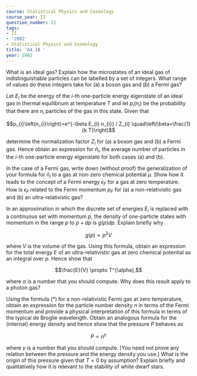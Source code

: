```yaml
---
course: Statistical Physics and Cosmology
course_year: II
question_number: 22
tags:
- II
- '2002'
- Statistical Physics and Cosmology
title: 'A4.18 '
year: 2002
---
```



What is an ideal gas? Explain how the microstates of an ideal gas of indistinguishable particles can be labelled by a set of integers. What range of values do these integers take for (a) a boson gas and (b) a Fermi gas?

Let $E_{i}$ be the energy of the $i$-th one-particle energy eigenstate of an ideal gas in thermal equilibrium at temperature $T$ and let $p_{i}\left(n_{i}\right)$ be the probability that there are $n_{i}$ particles of the gas in this state. Given that

$$p_{i}\left(n_{i}\right)=e^{-\beta E_{i} n_{i}} / Z_{i} \quad\left(\beta=\frac{1}{k T}\right)$$

determine the normalization factor $Z_{i}$ for (a) a boson gas and (b) a Fermi gas. Hence obtain an expression for $\bar{n}_{i}$, the average number of particles in the $i$-th one-particle energy eigenstate for both cases (a) and (b).

In the case of a Fermi gas, write down (without proof) the generalization of your formula for $\bar{n}_{i}$ to a gas at non-zero chemical potential $\mu$. Show how it leads to the concept of a Fermi energy $\epsilon_{F}$ for a gas at zero temperature. How is $\epsilon_{F}$ related to the Fermi momentum $p_{F}$ for (a) a non-relativistic gas and (b) an ultra-relativistic gas?

In an approximation in which the discrete set of energies $E_{i}$ is replaced with a continuous set with momentum $p$, the density of one-particle states with momentum in the range $p$ to $p+d p$ is $g(p) d p$. Explain briefly why

$$g(p) \propto p^{2} V$$

where $V$ is the volume of the gas. Using this formula, obtain an expression for the total energy $E$ of an ultra-relativistic gas at zero chemical potential as an integral over $p$. Hence show that

$$\frac{E}{V} \propto T^{\alpha},$$

where $\alpha$ is a number that you should compute. Why does this result apply to a photon gas?

Using the formula $(*)$ for a non-relativistic Fermi gas at zero temperature, obtain an expression for the particle number density $n$ in terms of the Fermi momentum and provide a physical interpretation of this formula in terms of the typical de Broglie wavelength. Obtain an analogous formula for the (internal) energy density and hence show that the pressure $P$ behaves as

$$P \propto n^{\gamma}$$

where $\gamma$ is a number that you should compute. [You need not prove any relation between the pressure and the energy density you use.] What is the origin of this pressure given that $T=0$ by assumption? Explain briefly and qualitatively how it is relevant to the stability of white dwarf stars.